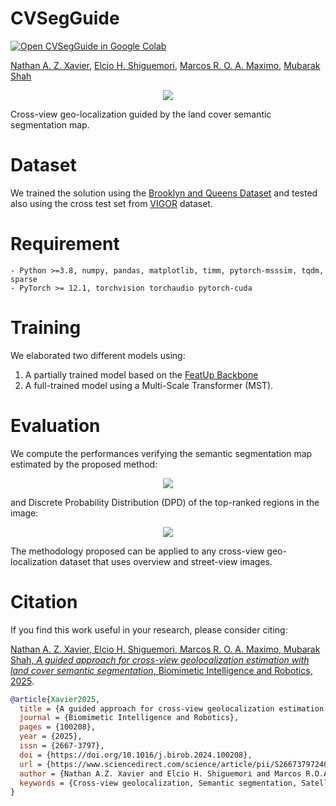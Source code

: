 # **CVSegGuide**
[![Open CVSegGuide in Google Colab](https://colab.research.google.com/assets/colab-badge.svg)](https://colab.research.google.com/drive/1yEqk_eFxmwLafMOeTbtH2t8o2Evbziae?usp=sharing)

[Nathan A. Z. Xavier](http://lattes.cnpq.br/2088578568009855),
[Elcio H. Shiguemori](http://lattes.cnpq.br/7243145638158319),
[Marcos R. O. A. Maximo](http://lattes.cnpq.br/1610878342077626),
[Mubarak Shah](https://www.crcv.ucf.edu/person/mubarak-shah/)

<p align="center">
<img src="https://github.com/nathanxavier/CVSegGuide/blob/e0a8e126908861d44dccdcadd3218cf56547b377/Figures/Graphical%20Abstract.png">
</p>

Cross-view geo-localization guided by the land cover semantic segmentation map.

# **Dataset**
We trained the solution using the [Brooklyn and Queens Dataset](https://arxiv.org/pdf/2204.01807) and tested also using the cross test set from [VIGOR](https://github.com/Jeff-Zilence/VIGOR) dataset.


# **Requirement**
```
- Python >=3.8, numpy, pandas, matplotlib, timm, pytorch-msssim, tqdm, sparse
- PyTorch >= 12.1, torchvision torchaudio pytorch-cuda
```

# **Training**
We elaborated two different models using:
 1. A partially trained model based on the [FeatUp Backbone](https://github.com/mhamilton723/FeatUp)
 2. A full-trained model using a Multi-Scale Transformer (MST).

# **Evaluation**
We compute the performances verifying the semantic segmentation map estimated by the proposed method:
<p align="center">
<img src="https://github.com/nathanxavier/CVSegGuide/blob/main/Figures/B%26Q%20Segments.png">
</p>

and Discrete Probability Distribution (DPD) of the top-ranked regions in the image:
<p align="center">
<img src="https://github.com/nathanxavier/CVSegGuide/blob/main/Figures/B%26Q%20Regions.png">
</p>

The methodology proposed can be applied to any cross-view geo-localization dataset that uses overview and street-view images.

# **Citation**
If you find this work useful in your research, please consider citing:

[Nathan A. Z. Xavier, Elcio H. Shiguemori, Marcos R. O. A. Maximo, Mubarak Shah, *A guided approach for cross-view geolocalization estimation with land cover semantic segmentation*, Biomimetic Intelligence and Robotics, 2025](https://doi.org/10.1016/j.birob.2024.100208).

```bibtex
@article{Xavier2025,
  title = {A guided approach for cross-view geolocalization estimation with land cover semantic segmentation},
  journal = {Biomimetic Intelligence and Robotics},
  pages = {100208},
  year = {2025},
  issn = {2667-3797},
  doi = {https://doi.org/10.1016/j.birob.2024.100208},
  url = {https://www.sciencedirect.com/science/article/pii/S2667379724000664},
  author = {Nathan A.Z. Xavier and Elcio H. Shiguemori and Marcos R.O.A. Maximo and Mubarak Shah},
  keywords = {Cross-view geolocalization, Semantic segmentation, Satellite and ground image fusion, Simultaneous localization and mapping (SLAM)},
}
